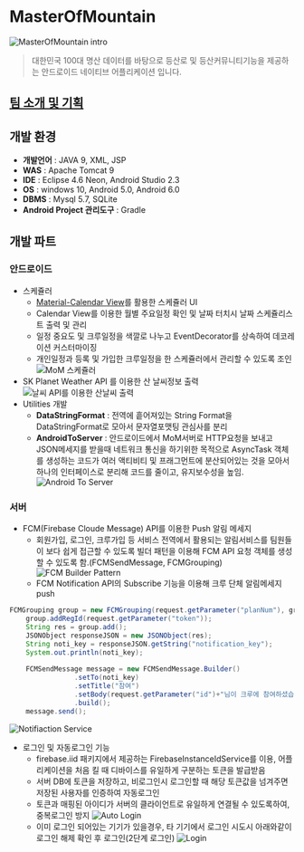 # MasterOfMountain
![MasterOfMountain intro](https://github.com/OneHundredTwo/GraduationProject/blob/master/forReadme/img/img_loading.png "MoM 인트로")
> 대한민국 100대 명산 데이터를 바탕으로 등산로 및 등산커뮤니티기능을 제공하는 안드로이드 네이티브 어플리케이션 입니다.


## [팀 소개 및 기획](https://github.com/OneHundredTwo/GraduationProject/blob/master/forReadme/기획및설계.pdf)

## 개발 환경
* **개발언어** : JAVA 9, XML, JSP
* **WAS** : Apache Tomcat 9
* **IDE** : Eclipse 4.6 Neon, Android Studio 2.3 
* **OS** : windows 10, Android 5.0, Android 6.0
* **DBMS** : Mysql 5.7, SQLite
* **Android Project 관리도구** : Gradle

## 개발 파트
### 안드로이드
* 스케쥴러
	* [Material-Calendar View](https://github.com/prolificinteractive/material-calendarview)를 활용한 스케쥴러 UI
	* Calendar View를 이용한 월별 주요일정 확인 및 날짜 터치시 날짜 스케쥴리스트 출력 및 관리
	* 일정 중요도 및 크루일정을 색깔로 나누고 EventDecorator를 상속하여 데코레이션 커스터마이징
	* 개인일정과 등록 및 가입한 크루일정을 한 스케쥴러에서 관리할 수 있도록 조인
![MoM 스케쥴러](https://github.com/OneHundredTwo/GraduationProject/blob/master/forReadme/img/and_schedular.png "mom 스케쥴러")
* SK Planet Weather API 를 이용한 산 날씨정보 출력
![날씨 API를 이용한 산날씨 출력](https://github.com/OneHundredTwo/GraduationProject/blob/master/forReadme/img/and_weather.png "날씨 API를 이용한 산날씨 출력")
* Utilities 개발
	* **DataStringFormat** : 전역에 흩어져있는 String Format을 DataStringFormat로 모아서 문자열포맷팅 관심사를 분리
	* **AndroidToServer** : 안드로이드에서 MoM서버로 HTTP요청을 보내고 JSON메세지를 받을때 네트워크 통신을 하기위한 목적으로 AsyncTask 객체를 생성하는 코드가 여러 액티비티 및 프래그먼트에 분산되어있는 것을 모아서 하나의 인터페이스로 분리해 코드를 줄이고, 유지보수성을 높임.
	![Android To Server](https://github.com/OneHundredTwo/GraduationProject/blob/master/forReadme/img/and_ant.png "Android To Server")
### 서버
*  FCM(Firebase Cloude Message) API를 이용한 Push 알림 메세지 
	* 회원가입, 로그인, 크루가입 등 서비스 전역에서 활용되는 알림서비스를 팀원들이 보다 쉽게 접근할 수 있도록 빌더 패턴을 이용해 FCM API 요청 객체를 생성할 수 있도록 함.(FCMSendMessage, FCMGrouping)
	![FCM Builder Pattern](https://github.com/OneHundredTwo/GraduationProject/blob/master/forReadme/img/server_fcm1.png "FCM Builder Pattern")
	* FCM Notification API의 Subscribe 기능을 이용해 크루 단체 알림메세지 push
```JAVA
FCMGrouping group = new FCMGrouping(request.getParameter("planNum"), grouptoken);
	group.addRegId(request.getParameter("token"));
	String res = group.add();
	JSONObject responseJSON = new JSONObject(res);
	String noti_key = responseJSON.getString("notification_key");
	System.out.println(noti_key);
	
	FCMSendMessage message = new FCMSendMessage.Builder()
				.setTo(noti_key)
				.setTitle("참여")
				.setBody(request.getParameter("id")+"님이 크루에 참여하셨습니다!")
				.build();
	message.send();
```
![Notifiaction Service](https://github.com/OneHundredTwo/GraduationProject/blob/master/forReadme/img/server_fcm_notification.png "Notification Service")
* 로그인 및 자동로그인 기능
	* firebase.iid 패키지에서 제공하는 FirebaseInstanceIdService를 이용, 어플리케이션을 처음 킬 때 디바이스를 유일하게 구분하는 토큰을 발급받음
	* 서버 DB에 토큰을 저장하고, 비로그인시 로그인할 때 해당 토큰값을 넘겨주면 저장된 사용자를 인증하여 자동로그인
	* 토큰과 매핑된 아이디가 서버의 클라이언트로 유일하게 연결될 수 있도록하여, 중복로그인 방지
	![Auto Login](https://github.com/OneHundredTwo/GraduationProject/blob/master/forReadme/img/server_auto_login.png "Auto login")
	* 이미 로그인 되어있는 기기가 있을경우, 타 기기에서 로그인 시도시 아래와같이 로그인 해제 확인 후 로그인(2단계 로그인)
	![Login](https://github.com/OneHundredTwo/GraduationProject/blob/master/forReadme/img/server_login_1.png "login")